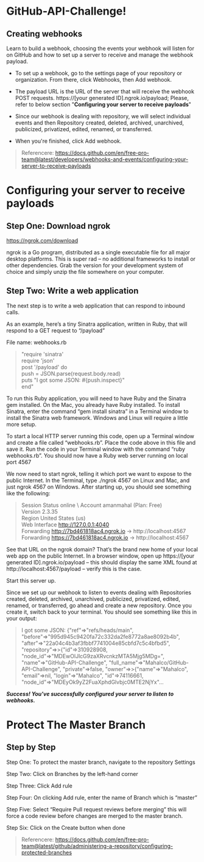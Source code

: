 # GitHub-API-Challenge!
## Creating webhooks

Learn to build a webhook, choosing the events your webhook will listen for on GitHub and how to set up a server to receive and manage the webhook payload.

- To set up a webhook, go to the settings page of your repository or organization. From there, click Webhooks, then Add webhook. 

- The payload URL is the URL of the server that will receive the webhook POST requests. https://[your generated ID].ngrok.io/payload; Please, refer to below section "**Configuring your server to receive payloads**"  

- Since our webhook is dealing with repository, we will select individual events and then Repository created, deleted, archived, unarchived, publicized, privatized, edited, renamed, or transferred. 

- When you're finished, click Add webhook.  

>Referencere: https://docs.github.com/en/free-pro-team@latest/developers/webhooks-and-events/configuring-your-server-to-receive-payloads

# Configuring your server to receive payloads
## Step One: Download ngrok
https://ngrok.com/download

ngrok is a Go program, distributed as a single executable file for all major desktop platforms.  This is super rad – no additional frameworks to install or other dependencies.  Grab the version for your development system of choice and simply unzip the file somewhere on your computer.

## Step Two: Write a web application 
The next step is to write a web application that can respond to inbound calls. 

As an example, here’s a tiny Sinatra application, written in Ruby, that will respond to a GET request to “/payload” 

File name: webhooks.rb

>"require 'sinatra'\
>require 'json'\
>post '/payload' do\
>push = JSON.parse(request.body.read)\
>puts "I got some JSON: #{push.inspect}"\
>end"

To run this Ruby application, you will need to have Ruby and the Sinatra gem installed.  On the Mac, you already have Ruby installed.  To install Sinatra, enter the command “gem install sinatra” in a Terminal window to install the Sinatra web framework.  Windows and Linux will require a little more setup.

To start a local HTTP server running this code, open up a Terminal window and create a file called “webhooks.rb”.  Place the code above in this file and save it.  Run the code in your Terminal window with the command “ruby webhooks.rb”.  You should now have a Ruby web server running on local port 4567

We now need to start ngrok, telling it which port we want to expose to the public Internet. In the Terminal, type ./ngrok 4567 on Linux and Mac, and just ngrok 4567 on Windows. After starting up, you should see something like the following:

 >Session Status                online \ 
 >Account                       amanmahal (Plan: Free) \
 >Version                       2.3.35 \
 >Region                        United States (us) \
 >Web Interface                 http://127.0.0.1:4040 \
 >Forwarding                    http://7bd461818ac4.ngrok.io -> http://localhost:4567 \
 >Forwarding                    https://7bd461818ac4.ngrok.io -> http://localhost:4567 


See that URL on the ngrok domain? That’s the brand new home of your local web app on the public Internet. In a browser window, open up https://[your generated ID].ngrok.io/payload – this should display the same XML found at http://localhost:4567/payload – verify this is the case.

Start this server up.

Since we set up our webhook to listen to events dealing with Repositories created, deleted, archived, unarchived, publicized, privatized, edited, renamed, or transferred, go ahead and create a new repository. Once you create it, switch back to your terminal. You should see something like this in your output:

>I got some JSON: {"ref"=>"refs/heads/main", "before"=>"995d945c9420fa72c332da2fe8772a8ae8092b4b", "after"=>"22a04c4b3af3fbbf7741004e85cbfd7c5c4bfbd5", "repository"=>>{"id"=>310928908, "node_id"=>"MDEwOlJlcG9zaXRvcnkzMTA5Mjg5MDg=", "name"=>"GitHub-API-Challenge", "full_name"=>"Mahalco/GitHub-API-Challenge", "private"=>false, "owner"=>>{"name"=>"Mahalco", "email"=>nil, "login"=>"Mahalco", "id"=>74116661, "node_id"=>"MDEyOk9yZ2FuaXphdGlvbjc0MTE2NjYx"...

***Success! You've successfully configured your server to listen to webhooks.***






# Protect The Master Branch
## Step by Step

Step One: To protect the master branch, navigate to the repository Settings 

Step Two: Click on Branches by the left-hand corner 

Step Three: Click Add rule 

Step Four: On clicking Add rule, enter the name of Branch which is “master” 

Step Five: Select “Require Pull request reviews before merging” this will force a code review before changes are merged to the master branch. 

Step Six: Click on the Create button when done

>Referencere: https://docs.github.com/en/free-pro-team@latest/github/administering-a-repository/configuring-protected-branches
